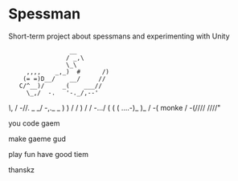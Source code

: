# Spessman
Short-term project about spessmans and experimenting with Unity

                     __
                    / _,\
                    \_\
         ,,,,    _,_)  #      /)
        (= =)D__/    __/     //
       C/^__)/     _(    ___//
         \_,/  -.   '-._/,--'
   _\\_,  /           -//.
    \_ \_/  -,._ _     ) )
      \/    /    )    / /
      \-.../    (    ( (
                 \....-)\_
                  )\_ / -(
       monke     / -(////
                ////"

you 
code gaem

make gaeme gud

play fun have good tiem

thanskz

